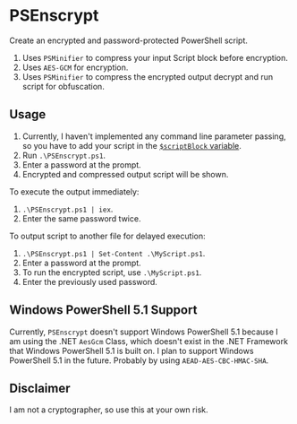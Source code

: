 # PSEnscrypt
Create an encrypted and password-protected PowerShell script.

1. Uses `PSMinifier` to compress your input Script block before encryption.
2. Uses `AES-GCM` for encryption.
3. Uses `PSMinifier` to compress the encrypted output decrypt and run script for obfuscation.

## Usage
1. Currently, I haven't implemented any command line parameter passing, so you have to add your script in the [`$scriptBlock` variable](https://github.com/dosentmatter/PSEnscrypt/blob/bd00590bc9130bbf6c0cd80d0a5b76b0549013c6/PSEnscrypt.ps1#L93-L94).
2. Run `.\PSEnscrypt.ps1`.
3. Enter a password at the prompt.
4. Encrypted and compressed output script will be shown.

To execute the output immediately:
1. `.\PSEnscrypt.ps1 | iex`.
2. Enter the same password twice.

To output script to another file for delayed execution:
1. `.\PSEnscrypt.ps1 | Set-Content .\MyScript.ps1`.
2. Enter a password at the prompt.
3. To run the encrypted script, use `.\MyScript.ps1`.
4. Enter the previously used password.

## Windows PowerShell 5.1 Support
Currently, `PSEnscrypt` doesn't support Windows PowerShell 5.1 because I am using the .NET `AesGcm` Class, which doesn't exist in the .NET Framework that Windows PowerShell 5.1 is built on.
I plan to support Windows PowerShell 5.1 in the future. Probably by using `AEAD-AES-CBC-HMAC-SHA`.

## Disclaimer
I am not a cryptographer, so use this at your own risk.
